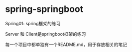 # spring-springboot

Spring01: spring框架的练习

Server 和 Client是springboot框架的练习

每一个项目中都单独有一个README.md，用于存放相关的笔记
